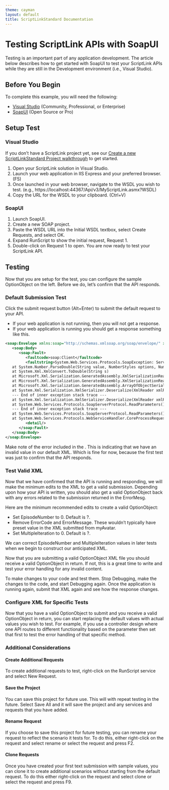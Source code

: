 ```yaml
---
theme: cayman
layout: default
title: ScriptLinkStandard Documentation
---
```


# Testing ScriptLink APIs with SoapUI
Testing is an important part of any application development. The article below describes how to get started with SoapUI to test your ScriptLink APIs while they are still in the Development environment (i.e., Visual Studio).

## Before You Begin
To complete this example, you will need the following:
*	[Visual Studio](https://visualstudio.microsoft.com/downloads/) (Community, Professional, or Enterprise)
*	[SoapUI](https://www.soapui.org/downloads/soapui.html) (Open Source or Pro)

## Setup Test
### Visual Studio
If you don’t have a ScriptLink project yet, see our [Create a new ScriptLinkStandard Project walkthrough](./walkthrough-create-new-scriptlinkstandard-project.md) to get started.
1.	Open your ScriptLink solution in Visual Studio.
2.	Launch your web application in IIS Express and your preferred browser. (F5)
3.	Once launched in your web browser, navigate to the WSDL you wish to test. (e.g., https://localhost:44367/Api/v3/MyScriptLink.asmx?WSDL)
4.	Copy the URL for the WSDL to your clipboard. (Ctrl+V)

### SoapUI
1.	Launch SoapUI.
2.	Create a new SOAP project.
3.	Paste the WSDL URL into the Initial WSDL textbox, select Create Requests, and select OK.
4.	Expand RunScript to show the initial request, Request 1.
5.	Double-click on Request 1 to open.
You are now ready to test your ScriptLink API.

## Testing
Now that you are setup for the test, you can configure the sample OptionObject on the left. Before we do, let’s confirm that the API responds.

### Default Submission Test
Click the submit request button (Alt+Enter) to submit the default request to your API.
* If your web application is not running, then you will not get a response.
* If your web application is running you should get a response something like this.

``` xml
<soap:Envelope xmlns:soap="http://schemas.xmlsoap.org/soap/envelope/" xmlns:xsi="http://www.w3.org/2001/XMLSchema-instance" xmlns:xsd="http://www.w3.org/2001/XMLSchema">
   <soap:Body>
      <soap:Fault>
         <faultcode>soap:Client</faultcode>
         <faultstring>System.Web.Services.Protocols.SoapException: Server was unable to read request. ---> System.InvalidOperationException: There is an error in XML document (9, 53). ---> System.FormatException: Input string was not in a correct format.
   at System.Number.ParseDouble(String value, NumberStyles options, NumberFormatInfo numfmt)
   at System.Xml.XmlConvert.ToDouble(String s)
   at Microsoft.Xml.Serialization.GeneratedAssembly.XmlSerializationReader1.Read5_OptionObject2015(Boolean isNullable, Boolean checkType)
   at Microsoft.Xml.Serialization.GeneratedAssembly.XmlSerializationReader1.Read8_RunScript()
   at Microsoft.Xml.Serialization.GeneratedAssembly.ArrayOfObjectSerializer4.Deserialize(XmlSerializationReader reader)
   at System.Xml.Serialization.XmlSerializer.Deserialize(XmlReader xmlReader, String encodingStyle, XmlDeserializationEvents events)
   --- End of inner exception stack trace ---
   at System.Xml.Serialization.XmlSerializer.Deserialize(XmlReader xmlReader, String encodingStyle, XmlDeserializationEvents events)
   at System.Web.Services.Protocols.SoapServerProtocol.ReadParameters()
   --- End of inner exception stack trace ---
   at System.Web.Services.Protocols.SoapServerProtocol.ReadParameters()
   at System.Web.Services.Protocols.WebServiceHandler.CoreProcessRequest()</faultstring>
         <detail/>
      </soap:Fault>
   </soap:Body>
</soap:Envelope>
```

Make note of the error included in the <faultstring>. This is indicating that we have an invalid value in our default XML. Which is fine for now, because the first test was just to confirm that the API responds.

### Test Valid XML
Now that we have confirmed that the API is running and responding, we will make the minimum edits to the XML to get a valid submission. Depending upon how your API is written, you should also get a valid OptionObject back with any errors related to the submission returned in the ErrorMesg.

Here are the minimum recommended edits to create a valid OptionObject:
*	Set EpisodeNumber to 0. Default is ?.
*	Remove ErrorCode and ErrorMessage. These wouldn’t typically have preset value in the XML submitted from myAvatar.
*	Set MultipleIteration to 0. Default is ?.

We can correct EpisodeNumber and MultipleIteration values in later tests when we begin to construct our anticipated XML.

Now that you are submitting a valid OptionObject XML file you should receive a valid OptionObject in return. If not, this is a great time to write and test your error handling for any invalid content.

To make changes to your code and test them. Stop Debugging, make the changes to the code, and start Debugging again. Once the application is running again, submit that XML again and see how the response changes.

### Configure XML for Specific Tests
Now that you have a valid OptionObject to submit and you receive a valid OptionObject in return, you can start replacing the default values with actual values you wish to test. For example, if you use a controller design where one API routes to different functionality based on the parameter then set that first to test the error handling of that specific method.

### Additional Considerations
#### Create Additional Requests
To create additional requests to test, right-click on the RunScript service and select New Request.

#### Save the Project
You can save this project for future use. This will with repeat testing in the future. Select Save All and it will save the project and any services and requests that you have added.

#### Rename Request
If you choose to save this project for future testing, you can rename your request to reflect the scenario it tests for. To do this, either right-click on the request and select rename or select the request and press F2.

#### Clone Requests
Once you have created your first text submission with sample values, you can clone it to create additional scenarios without starting from the default request. To do this either right-click on the request and select clone or select the request and press F9.
